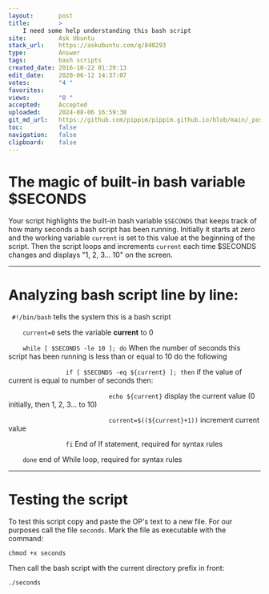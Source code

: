 ```yaml
---
layout:       post
title:        >
    I need some help understanding this bash script
site:         Ask Ubuntu
stack_url:    https://askubuntu.com/q/840293
type:         Answer
tags:         bash scripts
created_date: 2016-10-22 01:29:13
edit_date:    2020-06-12 14:37:07
votes:        "4 "
favorites:    
views:        "0 "
accepted:     Accepted
uploaded:     2024-08-06 16:59:38
git_md_url:   https://github.com/pippim/pippim.github.io/blob/main/_posts/2016/2016-10-22-I-need-some-help-understanding-this-bash-script.md
toc:          false
navigation:   false
clipboard:    false
---
```


# The magic of built-in bash variable $SECONDS

Your script highlights the built-in bash variable `$SECONDS` that keeps track of how many seconds a bash script has been running. Initially it starts at zero and the working variable `current` is set to this value at the beginning of the script. Then the script loops and increments `current` each time $SECONDS changes and displays "1, 2, 3... 10" on the screen.


----------


# Analyzing bash script line by line:

` #!/bin/bash` tells the system this is a bash script

`    current=0` sets the variable **current** to 0

`    while [ $SECONDS -le 10 ]; do` When the number of seconds this script has been running is less than or equal to 10 do the following

`                if [ $SECONDS -eq ${current} ]; then` if the value of current is equal to number of seconds then:

`                            echo ${current}` display the current value (0 initially, then 1, 2, 3... to 10)

`                            current=$((${current}+1))` increment current value

`                fi` End of If statement, required for syntax rules

`    done` end of While loop, required for syntax rules


----------


# Testing the script

To test this script copy and paste the OP's text to a new file. For our purposes call the file `seconds`. Mark the file as executable with the command:

``` 
chmod +x seconds
```

Then call the bash script with the current directory prefix in front:

``` 
./seconds
```
